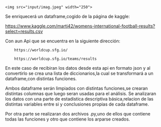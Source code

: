     <img src="input/imag.jpeg" width="250">


Se enriquecerá un dataframe,cogido de la página de kaggle:
  
  https://www.kaggle.com/martj42/womens-international-football-results?select=results.csv

Con aun Api que se encuentra en la siguiente dirección:
        
        https://worldcup.sfg.io/

        https://worldcup.sfg.io/teams/results

En este caso de recibiran los datos desde esta api en formato json y al convertirlo se crea una lista de diccionarios,la cual se transformará a un dataframe,con distintas funciones.

Ambos dataframe serán limpiados con distintas funciones,se crearan distintas columnas que luego seran usadas para el análisis.
Se analizaran los datos con una parte de estadistica descriptiva básica,relacion de las distintas variables entre si y conclusiones propias de cada dataframe.

Por otra parte se realizaran dos archivos .py,uno de ellos que contiene todas las funciones y otro que contiene los arparse creados.



